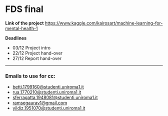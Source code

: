 # FDS final 

**Link of the project**
https://www.kaggle.com/kairosart/machine-learning-for-mental-health-1

**Deadlines**
- 03/12 Project intro
- 22/12 Project hand-over
- 27/12 Report hand-over

-------------------------------------------------------

### Emails to use for cc:

- betti.1799160@studenti.uniroma1.it
- rua.1770210@studenti.uniroma1.it
- sferragatta.1948081@studenti.uniroma1.it
- ramsegaurav1@gmail.com
- yildiz.1951070@studenti.uniroma1.it
